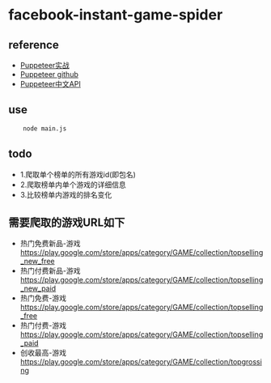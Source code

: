 # facebook-instant-game-spider

## reference
- [Puppeteer实战](https://www.jianshu.com/p/a9a55c03f768)
- [Puppeteer github](https://github.com/GoogleChrome/puppeteer)
- [Puppeteer中文API](https://zhaoqize.github.io/puppeteer-api-zh_CN/)

## use
``` bash
    node main.js
```

## todo
- 1.爬取单个榜单的所有游戏id(即包名)
- 2.爬取榜单内单个游戏的详细信息
- 3.比较榜单内游戏的排名变化

## 需要爬取的游戏URL如下
- 热门免费新品-游戏	https://play.google.com/store/apps/category/GAME/collection/topselling_new_free
- 热门付费新品-游戏	https://play.google.com/store/apps/category/GAME/collection/topselling_new_paid
- 热门免费-游戏	https://play.google.com/store/apps/category/GAME/collection/topselling_free
- 热门付费-游戏	https://play.google.com/store/apps/category/GAME/collection/topselling_paid
- 创收最高-游戏	https://play.google.com/store/apps/category/GAME/collection/topgrossing

